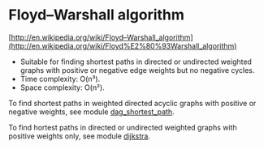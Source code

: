 # Floyd–Warshall algorithm

[http://en.wikipedia.org/wiki/Floyd–Warshall_algorithm](http://en.wikipedia.org/wiki/Floyd%E2%80%93Warshall_algorithm)

* Suitable for finding shortest paths in directed or undirected weighted graphs with positive or negative edge weights but no negative cycles.
* Time complexity: O(n³).
* Space complexity: O(n²).

To find shortest paths in weighted directed acyclic graphs with positive or negative weights, see module [dag_shortest_path](../dag_shortest_path).

To find hortest paths in directed or undirected weighted graphs with positive weights only, see module [dijkstra](../dijkstra).
